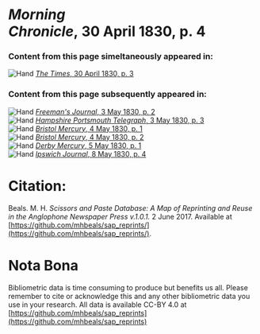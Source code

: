 # *Morning Chronicle*, 30 April 1830, p. 4  
  
### Content from this page simeltaneously appeared in:  
![Hand](http://scissorsandpaste.net/wp-content/uploads/2017/06/smallhandpointer.png) [*The Times*, 30 April 1830, p. 3](https://mhbeals.github.io/sap_html/The-Times/The-Times-30-April-1830-p-3)  
  
### Content from this page subsequently appeared in:  
![Hand](http://scissorsandpaste.net/wp-content/uploads/2017/06/smallhandpointer.png) [*Freeman's Journal*, 3 May 1830, p. 2](https://mhbeals.github.io/sap_html/Freeman's-Journal/Freeman's-Journal-3-May-1830-p-2)  
![Hand](http://scissorsandpaste.net/wp-content/uploads/2017/06/smallhandpointer.png) [*Hampshire Portsmouth Telegraph*, 3 May 1830, p. 3](https://mhbeals.github.io/sap_html/Hampshire-Portsmouth-Telegraph/Hampshire-Portsmouth-Telegraph-3-May-1830-p-3)  
![Hand](http://scissorsandpaste.net/wp-content/uploads/2017/06/smallhandpointer.png) [*Bristol Mercury*, 4 May 1830, p. 1](https://mhbeals.github.io/sap_html/Bristol-Mercury/Bristol-Mercury-4-May-1830-p-1)  
![Hand](http://scissorsandpaste.net/wp-content/uploads/2017/06/smallhandpointer.png) [*Bristol Mercury*, 4 May 1830, p. 2](https://mhbeals.github.io/sap_html/Bristol-Mercury/Bristol-Mercury-4-May-1830-p-2)  
![Hand](http://scissorsandpaste.net/wp-content/uploads/2017/06/smallhandpointer.png) [*Derby Mercury*, 5 May 1830, p. 1](https://mhbeals.github.io/sap_html/Derby-Mercury/Derby-Mercury-5-May-1830-p-1)  
![Hand](http://scissorsandpaste.net/wp-content/uploads/2017/06/smallhandpointer.png) [*Ipswich Journal*, 8 May 1830, p. 4](https://mhbeals.github.io/sap_html/Ipswich-Journal/Ipswich-Journal-8-May-1830-p-4)  


# Citation: 

Beals. M. H. *Scissors and Paste Database: A Map of Reprinting and Reuse in the Anglophone Newspaper Press v.1.0.1.* 2 June 2017. Available at [https://github.com/mhbeals/sap_reprints/](https://github.com/mhbeals/sap_reprints/). 

# Nota Bona

Bibliometric data is time consuming to produce but benefits us all. Please remember to cite or acknowledge this and any other bibliometric data you use in your research. All data is available CC-BY 4.0 at [https://github.com/mhbeals/sap_reprints](https://github.com/mhbeals/sap_reprints)